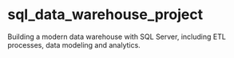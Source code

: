 # sql_data_warehouse_project
Building a modern data warehouse with SQL Server,  including ETL processes, data modeling and analytics.
